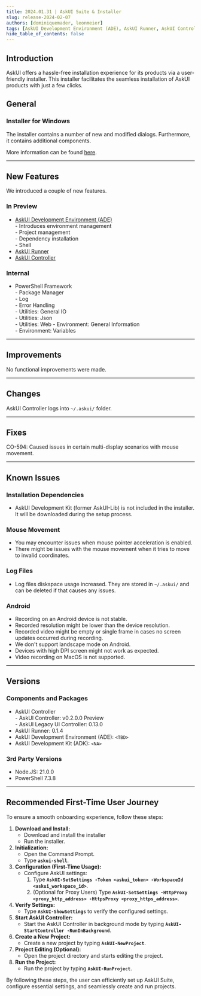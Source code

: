 ```yaml
---
title: 2024.01.31 | AskUI Suite & Installer
slug: release-2024-02-07
authors: [dominiquemader, leonmeier]
tags: [AskUI Development Environment (ADE), AskUI Runner, AskUI Controller]
hide_table_of_contents: false
---
```


## Introduction

AskUI  offers a hassle-free installation experience for its products via a user-friendly installer. This installer facilitates the seamless installation of AskUI products with just a few clicks.

## General

### **Installer for Windows**
The installer contains a number of new and modified dialogs. Furthermore, it contains additional components.

More information can be found [here](../../docs/general/Getting%20Started/Installing%20AskUI/getting-started).

---
## New Features
We introduced a couple of new features.

### In Preview
- [AskUI Development Environment (ADE)](../../docs/general/Components/AskUI-Development-Environment)  
        - Introduces environment management  
        - Project management  
        - Dependency installation  
        - Shell  
- [AskUI Runner](../../docs/general/Components/AskUI-Runner)
- [AskUI Controller](../../docs/general/Components/AskUI-Controller)

### Internal
- PowerShell Framework  
        - Package Manager  
        - Log  
        - Error Handling  
        - Utilities: General IO  
        - Utilities: Json   
        - Utilities: Web
        - Environment: General Information  
        - Environment: Variables

---
## Improvements
No functional improvements were made.

---
## Changes
AskUI Controller logs into `~/.askui/` folder.

---
## Fixes
CO-594: Caused issues in certain multi-display scenarios with mouse movement.

---
## Known Issues

### Installation Dependencies
- AskUI Development Kit (former AskUI-Lib) is not included in the installer. It will be downloaded during the setup process.

### **Mouse Movement**
- You may encounter issues when mouse pointer acceleration is enabled.
- There might be issues with the mouse movement when it tries to move to invalid coordinates.

### **Log Files**
- Log files diskspace usage increased. They are stored in `~/.askui/` and can be deleted if that causes any issues.

### **Android**
- Recording on an Android device is not stable.
- Recorded resolution might be lower than the device resolution.
- Recorded video might be empty or single frame in cases no screen updates occurred during recording.
- We don't support landscape mode on Android.
- Devices with high DPI screen might not work as expected.
- Video recording on MacOS is not supported.

---
## Versions

### Components and Packages
- AskUI Controller  
        - AskUI Controller: v0.2.0.0 Preview  
        - AskUI Legacy UI Controller: 0.13.0
- AskUI Runner: 0.1.4
- AskUI Development Environment (ADE): `<TBD>`
- AskUI Development Kit (ADK): `<NA>`

### 3rd Party Versions
- Node.JS: 21.0.0
- PowerShell 7.3.8

---

## Recommended First-Time User Journey

To ensure a smooth onboarding experience, follow these steps:

1. **Download and Install:**
    - Download and install the installer
    - Run the installer.
2. **Initialization:**
    - Open the Command Prompt.
    - Type **`askui-shell`**.
3. **Configuration (First-Time Usage):**
    - Configure AskUI settings:
        1. Type **`AskUI-SetSettings -Token <askui_token> -WorkspaceId <askui_workspace_id>`**.
        2. (Optional for Proxy Users) Type **`AskUI-SetSettings -HttpProxy <proxy_http_address> -HttpsProxy <proxy_https_address>`**.
4. **Verify Settings:**
    - Type **`AskUI-ShowSettings`** to verify the configured settings.
5. **Start AskUI Controller:**
    - Start the AskUI Controller in background mode by typing **`AskUI-StartController -RunInBackground`**.
6. **Create a New Project:**
    - Create a new project by typing **`AskUI-NewProject`**.
7. **Project Editing (Optional):**
    - Open the project directory and starts editing the project.
8. **Run the Project:**
    - Run the project by typing **`AskUI-RunProject`**.

By following these steps, the user can efficiently set up AskUI Suite, configure essential settings, and seamlessly create and run projects.